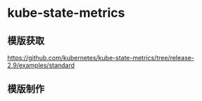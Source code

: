 # kube-state-metrics

## 模版获取

https://github.com/kubernetes/kube-state-metrics/tree/release-2.9/examples/standard

## 模版制作


